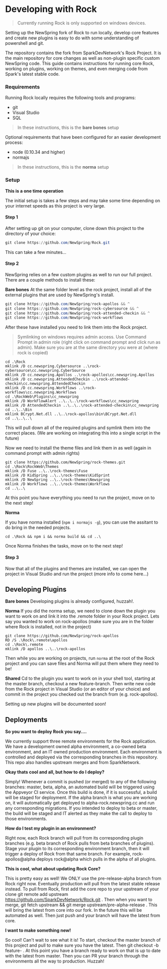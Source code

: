 # Developing with Rock

> Currently running Rock is only supported on windows devices.

Setting up the NewSpring fork of Rock to run locally, develop core features and create new plugins is easy to do with some understanding of powershell and git.

The repository contains the fork from SparkDevNetwork's Rock Project. It is the main repository for core changes as well as non-plugin specific custom NewSpring code. This guide contains instructions for running core Rock, working on plugins, working on themes, and even merging code from Spark's latest stable code.

### Requirements

Running Rock locally requires the following tools and programs:

- git
- Visual Studio
- SQL

> In these instructions, this is the **bare bones** setup

Optional requirements that have been configured for an easier development process:

- node (0.10.34 and higher)
- normajs

> In these instructions, this is the **norma** setup

### Setup

**This is a one time operation**

The initial setup is takes a few steps and may take some time depending on your internet speeds as this project is very large.

#### Step 1

After setting up git on your computer, clone down this project to the directory of your choice:

```powershell
git clone https://github.com/NewSpring/Rock.git
```

This can take a few minutes...

#### Step 2

NewSpring relies on a few custom plugins as well to run our full project. There are a couple methods to install these:

**Bare bones**
At the same folder level as the rock project, install all of the external plugins that are used by NewSpring's install.

```powershell
git clone https://github.com/NewSpring/rock-apollos && ^
git clone https://github.com/NewSpring/rock-cybersource && ^
git clone https://github.com/NewSpring/rock-attended-checkin && ^
git clone https://github.com/NewSpring/rock-workflows
```

After these have installed you need to link them into the Rock project.

> Symlinking on windows requires admin access. Use Command Prompt in admin role (right click on command prompt and click run as admin). Make sure you are at the same directory you were at (where rock is copied)

```command
cd .\Rock
mklink /D cc.newspring.Cybersource ..\rock-cybersource\cc.newspring.CyberSource
mklink /D cc.newspring.Apollos ..\rock-apollos\cc.newspring.Apollos
mklink /D cc.newspring.AttendedCheckin ..\rock-attended-checkin\cc.newspring.AttendedCheckin
mklink /D cc.newspring.Workflows ..\rock-workflows\cc.newspring.Workflows
cd .\RockWeb\Plugins\cc_newspring
mklink /D WorkFlowAlert ..\..\..\rock-workflows\cc_newspring
mklink /D AttendedCheckin ..\..\..\rock-attended-checkin\cc_newspring
cd ..\..\Bin
mklink BCrypt.Net.dll ..\..\rock-apollos\bin\BCrypt.Net.dll
cd ..\..\..\
```

This will pull down all of the required plugins and symlink them into the correct places. (We are working on integrating this into a single script in the future)

Now we need to install the theme files and link them in as well (again in command prompt with admin rights)

```command
git clone https://github.com/NewSpring/rock-themes.git
cd .\Rock\RockWeb\Themes
mklink /D Fuse ..\..\rock-themes\Fuse
mklink /D KidSpring ..\..\rock-themes\KidSprint
mklink /D NewSpring ..\..\rock-themes\Newspring
mklink /D Workflows ..\..\rock-themes\Workflows
cd ..\..\
```

At this point you have everything you need to run the project, move on to the next step!

**Norma**

If you have norma installed (`npm i normajs -g`), you can use the assitant to do bring in the needed projects.

```command
cd .\Rock && npm i && norma build && cd ..\
```

Once Norma finishes the tasks, move on to the next step!

#### Step 3

Now that all of the plugins and themes are installed, we can open the project in Visual Studio and run the project (more info to come here...)


## Developing Plugins

**Bare bones**
Developing plugins is already configured, huzzah!.

**Norma**
If you did the norma setup, we need to clone down the plugin you want to work on and link it into the .remote folder in your Rock project. Lets say you wanted to work on rock-apollos (make sure you are in the folder where Rock is installed, not in the project)

```
git clone https://github.com/NewSpring/rock-apollos
RD /S .\Rock\.remote\apollos
cd .\Rock\.remote
mklink /D apollos ..\..\rock-apollos
```

Then while you are working on projects, run `norma` at the root of the Rock project and you can save files and Norma will put them where they need to be!

**Shared**
Cd to the plugin you want to work on in your shell tool, starting at the master branch, checkout a new feature-branch. Then write new code from the Rock project in Visual Studio (or an editor of your choice) and commit in the project you checked out the branch from (e.g. rock-apollos).

Setting up new plugins will be documented soon!


## Deployments

**So you want to deploy Rock you say....**

We currently support three remote environments for the Rock application. We have a development owned alpha environment, a co-owned beta environment, and an IT owned production environment. Each environment is controlled and deployed via the corresponding branches in this repository. This repo also handles upstream merges and from SparkNetwork.

**Okay thats cool and all, but how to do I deploy?**

Simply! Whenever a commit is pushed (or merged) to any of the following branches: master, beta, alpha, an automated build will be triggered using the Appveyor CI service. Once this build is done, if it is successful, a build will be staged for deployment. If the alpha branch is what you are working on, it will automatically get deployed to alpha-rock.newspring.cc and run any corresponding migrations. If you intended to deploy to beta or master, the build will be staged and IT alerted as they make the call to deploy to those environments.

**How do I test my plugin in an environment?**

Right now, each Rock branch will pull from its corresponding plugin branches (e.g. beta branch of Rock pulls from beta branches of plugins). Stage your plugin to its corresponding environment branch, then it will trigger a deploy of Rock from that same branch. For example, rock-apollos@alpha deploys rock@alpha which pulls in the alpha of all plugins.

**This is cool, what about updating Rock Core?**

This is pretty easy as well! We ONLY use the pre-release-alpha branch from Rock right now. Eventually production will pull from the latest stable release instead. To pull from Rock, first add the core repo to your upstream of your clone  git remote add upstream https://github.com/SparkDevNetwork/Rock.git . Then when you want to merge,  git fetch upstream && git merge upstream/pre-alpha-release . This will bring the latest from core into our fork. In the future this will be automated as well. Then just push and your branch will have the latest from core.

**I want to make something new!**

So cool! Can't wait to see what it is! To start, checkout the master branch of this project and pull to make sure you have the latest. Then  git checkout -b feature-<my-thing> . At this point you have a branch ready to work on that is up to date with the latest from master. Then you can PR your branch through the environments all the way to production. Huzzah!
